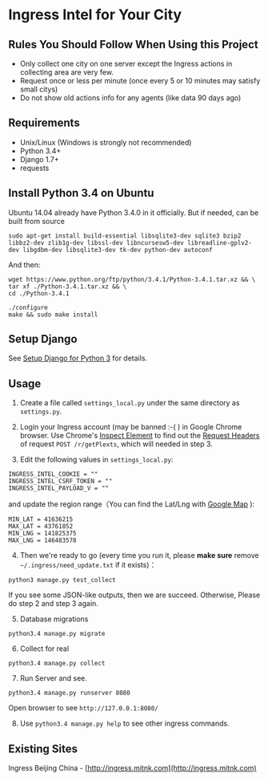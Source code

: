 Ingress Intel for Your City
===========================


Rules You Should Follow When Using this Project
-----------------------------------------------

- Only collect one city on one server except the Ingress actions in collecting area are very few.
- Request once or less per minute (once every 5 or 10 minutes may satisfy small citys)
- Do not show old actions info for any agents (like data 90 days ago)


Requirements
------------

- Unix/Linux (Windows is strongly not recommended)
- Python 3.4+
- Django 1.7+
- requests


Install Python 3.4 on Ubuntu
----------------------------

Ubuntu 14.04 already have Python 3.4.0 in it officially.
But if needed, can be built from source

```
sudo apt-get install build-essential libsqlite3-dev sqlite3 bzip2 libbz2-dev zlib1g-dev libssl-dev libncursesw5-dev libreadline-gplv2-dev libgdbm-dev libsqlite3-dev tk-dev python-dev autoconf
```

And then:

```
wget https://www.python.org/ftp/python/3.4.1/Python-3.4.1.tar.xz && \
tar xf ./Python-3.4.1.tar.xz && \
cd ./Python-3.4.1

./configure
make && sudo make install
```


Setup Django
------------

See [Setup Django for Python 3](https://github.com/mitnk/ingress/blob/master/setup_django_for_python3.md) for details.


Usage
-----

1) Create a file called `settings_local.py` under the same directory as `settings.py`.

2) Login your Ingress account (may be banned :-( ) in Google Chrome browser. Use Chrome's [Inspect Element](https://developer.chrome.com/devtools) to find out the [Request Headers](https://developer.chrome.com/devtools/docs/network#http-headers) of request `POST /r/getPlexts`, which will needed in step 3.

3) Edit the following values in `settings_local.py`:

```
INGRESS_INTEL_COOKIE = ""
INGRESS_INTEL_CSRF_TOKEN = ""
INGRESS_INTEL_PAYLOAD_V = ""
```

and update the region range（You can find the Lat/Lng with [Google Map](https://www.google.com/maps/preview) ):

```
MIN_LAT = 41636215
MAX_LAT = 43761852
MIN_LNG = 141825375
MAX_LNG = 146483578
```

4) Then we're ready to go (every time you run it, please **make sure** remove `~/.ingress/need_update.txt` if it exists)：

`python3 manage.py test_collect`

If you see some JSON-like outputs, then we are succeed. Otherwise, Please do step 2 and step 3 again.

5) Database migrations

```
python3.4 manage.py migrate
```

6) Collect for real

```
python3.4 manage.py collect
```

7) Run Server and see.

```
python3.4 manage.py runserver 8080
```

Open browser to see `http://127.0.0.1:8080/`

8) Use `python3.4 manage.py help` to see other ingress commands.


Existing Sites
--------------

Ingress Beijing China - [http://ingress.mitnk.com](http://ingress.mitnk.com)
